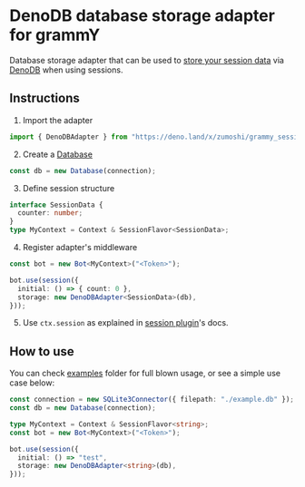 # DenoDB database storage adapter for grammY

Database storage adapter that can be used to [store your session data](https://grammy.dev/plugins/session.html) via [DenoDB](https://github.com/eveningkid/denodb) when using sessions.

## Instructions

1. Import the adapter
```ts
import { DenoDBAdapter } from "https://deno.land/x/zumoshi/grammy_session_denodedb/mod.ts";
```
2. Create a [Database](https://github.com/eveningkid/denodb#first-steps)
```ts
const db = new Database(connection);
```
3. Define session structure
```ts
interface SessionData {
  counter: number;
}
type MyContext = Context & SessionFlavor<SessionData>;
```
4. Register adapter's middleware
```ts
const bot = new Bot<MyContext>("<Token>");

bot.use(session({
  initial: () => { count: 0 },
  storage: new DenoDBAdapter<SessionData>(db),
}));
```
5. Use `ctx.session` as explained in [session plugin](https://grammy.dev/plugins/session.html)'s docs.

## How to use

You can check [examples](./examples) folder for full blown usage, or see a simple use case below:

```ts
const connection = new SQLite3Connector({ filepath: "./example.db" });
const db = new Database(connection);

type MyContext = Context & SessionFlavor<string>;
const bot = new Bot<MyContext>("<Token>");

bot.use(session({
  initial: () => "test",
  storage: new DenoDBAdapter<string>(db),
}));
```
